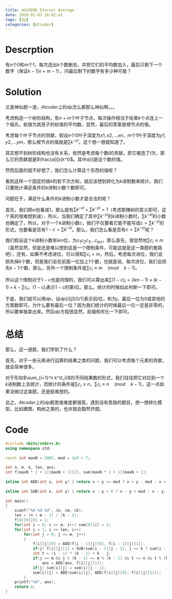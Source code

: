 ```yaml
---
title: AGC009E Eternal Average
date: 2020-01-03 16:02:41
tags: [dp]
categories: [Atcoder]
---
```


# Descrption

有$n$个0和$m$个1，每次选出$k$个数删去，并把它们的平均数加入，最后只剩下一个数字（保证$k-1|n+m-1$），问最后剩下的数字有多少种可能？

<!--more-->

# Solution

又是神仙题一道，$Atcoder$上的$dp$怎么都那么神仙啊。。。

考虑构造一个树形结构，有$n+m$个叶子节点，每次操作相当于给某$k$个点连上一个祖先，权值为其孩子的权值的平均数，显然，最后的答案是根节点的值。

考虑每个叶子节点的贡献，假设$n$个$0$叶子深度为$x1,x2,...xn$，$m$个$1$叶子深度为$y1,y2,...ym$，那么根节点的值就是$\sum k^{-yi}$。这个想一想就知道了。

其实想不到树形结构也没有关系，依然是考虑每个数$i$的贡献，若它被选了$t$次，那么它的贡献就是$\frac{a[i]}{k^t}$。其中$a[i]$是这个数的值。

然而后面的就不好想了，我们怎么计算这个东西的值呢？

看到这样一个固定的值$k$的若干次方和，就应该想到转化为$k$进制数来统计。我们只要统计满足条件的$k$进制小数个数即可。

问题在于，满足什么条件的$k$进制小数才是合法的呢？

首先，我们把$xi$也看成$1$，那么就有$\sum k^{-xi}+\sum k^{-yi}=1$（考虑那棵树的意义即可，这个真的很难想到诶），所以，当我们确定了其中$\sum k^{-yi}$的$k$进制小数时，$\sum k^{-xi}$的小数也确定了，所以，对于一个$k$进制小数$c$，我们不仅要看它能不能写成$c=\sum k^{-yi}$的形式，也要看是否有$1-c=\sum k^{-xi}$。那么，我们怎么看是否有$c=\sum k^{-yi}$呢？

我们假设这个$k$进制小数有$len$位，为$c_1c_2c_3...c_{len}$，那么首先，很显然地$\sum c_i\le m$（虽然显然，但是还是难以想到这是一个限制条件，可能这就是这一类题的套路吧），还有，如果不考虑进位，可以得知$\sum c_i=m$，然后，考虑每次进位，我们会损失掉$k$个数，但是我们会在前面一位加上1个数，也就是说，每次进位，我们会损失$k-1$个数，那么，另外一个限制条件是$\sum c_i\equiv m\quad (mod\quad k-1)$。

所以这个限制对于$1-c$也是同理的，我们可以算出来$\sum(1-c)_i=(len-1)\times (k-1)+k-\sum c_i$，$(1-c)_i$表示$1-c$的第$i$位。那么，统计的时候如此判断一下即可。

于是，我们就可以用$dp$，设$dp[i][j][0/1]$表示前$i$位，和为$j$，最后一位为$0$或其他的方案数即可。为什么要有最后一位？因为我们统计的时候最后一位一定是非零的，所以要单独拿出来。然后$dp$方程很显然，前缀和优化一下即可。

# 总结

那么，这一道题，我们学到了什么？

首先，对于一些元素进行运算的结果之类的问题，我们可以考虑每个元素的贡献，就会简单很多。

对于形如$\sum_{i=1}^n k^{t_i}$的不同结果数的形式，我们往往把它对应到一个$k$进制数上去统计，而统计的条件是$\sum c_i \le n$，$\sum c_i \equiv n\quad (mod\quad k-1)$，这一点如果没做过这类题，还是挺难想的。

总之，$Atcoder$上的$dp$题思维难度都很高，遇到没有思路的题目，想一想转化模型，比如建图，构树之类的，也许就会豁然开朗。

# Code

```c++
#include <bits/stdc++.h>
using namespace std;
 
const int maxN = 2005, mod = 1e9 + 7;
 
int n, m, k, len, ans;
int f[maxN * 2 + 1][maxN + 1][2], sum[maxN * 2 + 1][maxN + 1];
 
inline int ADD(int x, int y) { return x + y >= mod ? x + y - mod : x + y; }
 
inline int SUB(int x, int y) { return x - y < 0 ? x - y + mod : x - y; }
 
int main()
{
	scanf("%d %d %d", &n, &m, &k);
	len = (n + m - 1) / (k - 1);
	f[0][0][0] = 1;
	for(int i = 0; i <= m; i++) sum[0][i] = 1;
	for(int i = 1; i <= len; i++)
		for(int j = 0; j <= m; j++)
		{
			f[i][j][0] = ADD(f[i - 1][j][0], f[i - 1][j][1]);
			if(j) f[i][j][1] = SUB(sum[i - 1][j - 1], j >= k ? sum[i - 1][j - k] : 0);
			int t = (i - 1) * (k - 1) + k - j;
			if(j <= m && j % (k - 1) == m % (k - 1) && t <= n && t % (k - 1) == n % (k - 1)) 
				ans = ADD(ans, f[i][j][1]);
			if(j) sum[i][j] = sum[i][j - 1];
			sum[i][j] = ADD(sum[i][j], ADD(f[i][j][0], f[i][j][1]));
		}
	printf("%d", ans);
	return 0;
}
```


